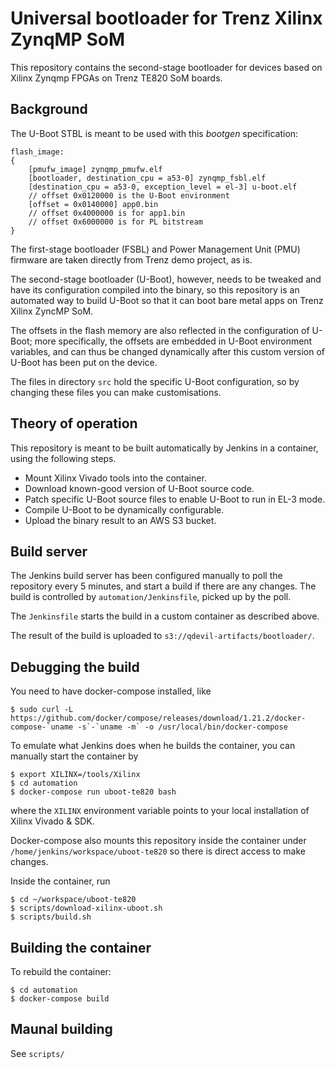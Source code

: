 # Universal bootloader for Trenz Xilinx ZynqMP SoM

This repository contains the second-stage bootloader for devices based on Xilinx Zynqmp FPGAs on Trenz TE820 SoM boards.

## Background

The U-Boot STBL is meant to be used with this *bootgen* specification:
```
flash_image:
{
    [pmufw_image] zynqmp_pmufw.elf
    [bootloader, destination_cpu = a53-0] zynqmp_fsbl.elf
    [destination_cpu = a53-0, exception_level = el-3] u-boot.elf
    // offset 0x0120000 is the U-Boot environment
    [offset = 0x0140000] app0.bin
    // offset 0x4000000 is for app1.bin
    // offset 0x6000000 is for PL bitstream
}
```

The first-stage bootloader (FSBL) and Power Management Unit (PMU) firmware are taken directly from Trenz demo project, as is.

The second-stage bootloader (U-Boot), however, needs to be tweaked and have its configuration compiled into the binary, so this repository is an automated way to build U-Boot so that it can boot bare metal apps on Trenz Xilinx ZyncMP SoM.

The offsets in the flash memory are also reflected in the configuration of U-Boot; more specifically, the offsets are embedded in U-Boot environment variables, and can thus be changed dynamically after this custom version of U-Boot has been put on the device.

The files in directory `src` hold the specific U-Boot configuration, so by changing these files you can make customisations.

## Theory of operation

This repository is meant to be built automatically by Jenkins in a container, using the following steps.

- Mount Xilinx Vivado tools into the container.
- Download known-good version of U-Boot source code.
- Patch specific U-Boot source files to enable U-Boot to run in EL-3 mode.
- Compile U-Boot to be dynamically configurable.
- Upload the binary result to an AWS S3 bucket.

## Build server

The Jenkins build server has been configured manually to poll the repository every 5 minutes, and start a build if there are any changes.  The build is controlled by `automation/Jenkinsfile`, picked up by the poll.

The `Jenkinsfile` starts the build in a custom container as described above.

The result of the build is uploaded to `s3://qdevil-artifacts/bootloader/`.

## Debugging the build

You need to have docker-compose installed, like

    $ sudo curl -L https://github.com/docker/compose/releases/download/1.21.2/docker-compose-`uname -s`-`uname -m` -o /usr/local/bin/docker-compose

To emulate what Jenkins does when he builds the container, you can manually start the container by

    $ export XILINX=/tools/Xilinx
    $ cd automation
    $ docker-compose run uboot-te820 bash

where the `XILINX` environment variable points to your local installation of Xilinx Vivado & SDK.

Docker-compose also mounts this repository inside the container under `/home/jenkins/workspace/uboot-te820` so there is direct access to make changes.

Inside the container, run

    $ cd ~/workspace/uboot-te820
    $ scripts/download-xilinx-uboot.sh
    $ scripts/build.sh

## Building the container

To rebuild the container:

    $ cd automation
    $ docker-compose build

## Maunal building

See `scripts/`
